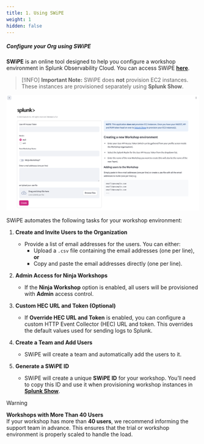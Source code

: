 ```yaml
---
title: 1. Using SWiPE
weight: 1
hidden: false
---
```


##### **Configure your Org using SWiPE**

**SWiPE** is an online tool designed to help you configure a workshop environment in Splunk Observability Cloud. You can access SWiPE [**here**](https://swipe.splunk.show).

> [!INFO]
> **Important Note:** SWiPE does **not** provision EC2 instances. These instances are provisioned separately using **Splunk Show**.

![SWiPE](../images/swipe.png)

SWiPE automates the following tasks for your workshop environment:

1. **Create and Invite Users to the Organization**  
   - Provide a list of email addresses for the users. You can either:  
     - Upload a `.csv` file containing the email addresses (one per line), **or**  
     - Copy and paste the email addresses directly (one per line).  

2. **Admin Access for Ninja Workshops**  
   - If the **Ninja Workshop** option is enabled, all users will be provisioned with **Admin** access control.  

3. **Custom HEC URL and Token (Optional)**  
   - If **Override HEC URL and Token** is enabled, you can configure a custom HTTP Event Collector (HEC) URL and token. This overrides the default values used for sending logs to Splunk.  

4. **Create a Team and Add Users**  
   - SWiPE will create a team and automatically add the users to it.  

5. **Generate a SWiPE ID**  
   - SWiPE will create a unique **SWiPE ID** for your workshop. You’ll need to copy this ID and use it when provisioning workshop instances in [**Splunk Show**](https://show.splunk.com/home/).  

> [!WARNING]
> **Workshops with More Than 40 Users**  
> If your workshop has more than **40 users**, we recommend informing the support team in advance. This ensures that the trial or workshop environment is properly scaled to handle the load.
